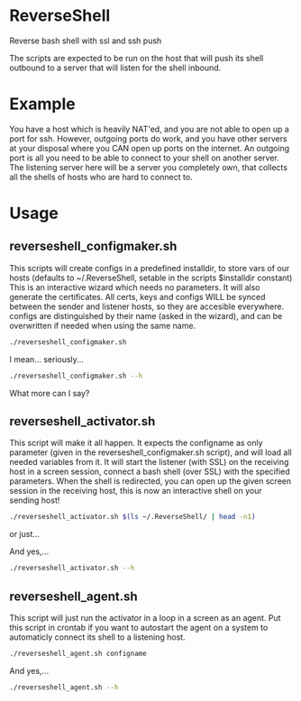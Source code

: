 # ReverseShell
Reverse bash shell with ssl and ssh push

The scripts are expected to be run on the host that will push its shell outbound to a server that will listen for the shell inbound.

# Example
You have a host which is heavily NAT'ed, and you are not able to open up a port for ssh. However, outgoing ports do work, and you have other servers at your disposal where you CAN open up ports on the internet.
An outgoing port is all you need to be able to connect to your shell on another server. The listening server here will be a server you completely own, that collects all the shells of hosts who are hard to connect to.

# Usage
## reverseshell_configmaker.sh

This scripts will create configs in a predefined installdir, to store vars of our hosts (defaults to ~/.ReverseShell, setable in the scripts $installdir constant)
This is an interactive wizard which needs no parameters. It will also generate the certificates.
All certs, keys and configs WILL be synced between the sender and listener hosts, so they are accesible everywhere.
configs are distinguished by their name (asked in the wizard), and can be overwritten if needed when using the same name.

```bash
./reverseshell_configmaker.sh
```

I mean... seriously...

```bash
./reverseshell_configmaker.sh --h
```

What more can I say?


## reverseshell_activator.sh

This script will make it all happen. It expects the configname as only parameter (given in the reverseshell_configmaker.sh script), and will load all needed variables from it.
It will start the listener (with SSL) on the receiving host in a screen session, connect a bash shell (over SSL) with the specified parameters.
When the shell is redirected, you can open up the given screen session in the receiving host, this is now an interactive shell on your sending host!

```bash
./reverseshell_activator.sh $(ls ~/.ReverseShell/ | head -n1)
```
or just...


And yes,...

```bash
./reverseshell_activator.sh --h
```

## reverseshell_agent.sh

This script will just run the activator in a loop in a screen as an agent. Put this script in crontab if you want to autostart the agent on a system to automaticly connect its shell to a listening host.

```bash
./reverseshell_agent.sh configname
```

And yes,...

```bash
./reverseshell_agent.sh --h
```

